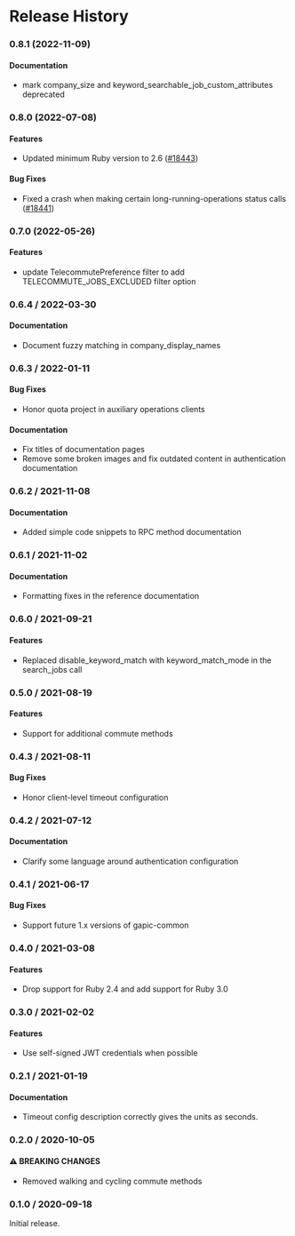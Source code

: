 # Release History

### 0.8.1 (2022-11-09)

#### Documentation

* mark company_size and keyword_searchable_job_custom_attributes deprecated 

### 0.8.0 (2022-07-08)

#### Features

* Updated minimum Ruby version to 2.6 ([#18443](https://github.com/googleapis/google-cloud-ruby/issues/18443)) 
#### Bug Fixes

* Fixed a crash when making certain long-running-operations status calls ([#18441](https://github.com/googleapis/google-cloud-ruby/issues/18441)) 

### 0.7.0 (2022-05-26)

#### Features

* update TelecommutePreference filter to add TELECOMMUTE_JOBS_EXCLUDED filter option

### 0.6.4 / 2022-03-30

#### Documentation

* Document fuzzy matching in company_display_names

### 0.6.3 / 2022-01-11

#### Bug Fixes

* Honor quota project in auxiliary operations clients

#### Documentation

* Fix titles of documentation pages
* Remove some broken images and fix outdated content in authentication documentation

### 0.6.2 / 2021-11-08

#### Documentation

* Added simple code snippets to RPC method documentation

### 0.6.1 / 2021-11-02

#### Documentation

* Formatting fixes in the reference documentation

### 0.6.0 / 2021-09-21

#### Features

* Replaced disable_keyword_match with keyword_match_mode in the search_jobs call

### 0.5.0 / 2021-08-19

#### Features

* Support for additional commute methods

### 0.4.3 / 2021-08-11

#### Bug Fixes

* Honor client-level timeout configuration

### 0.4.2 / 2021-07-12

#### Documentation

* Clarify some language around authentication configuration

### 0.4.1 / 2021-06-17

#### Bug Fixes

* Support future 1.x versions of gapic-common

### 0.4.0 / 2021-03-08

#### Features

* Drop support for Ruby 2.4 and add support for Ruby 3.0

### 0.3.0 / 2021-02-02

#### Features

* Use self-signed JWT credentials when possible

### 0.2.1 / 2021-01-19

#### Documentation

* Timeout config description correctly gives the units as seconds.

### 0.2.0 / 2020-10-05

#### ⚠ BREAKING CHANGES

* Removed walking and cycling commute methods

### 0.1.0 / 2020-09-18

Initial release.
